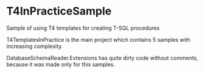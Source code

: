 # T4InPracticeSample
Sample of using T4 templates for creating T-SQL procedures

T4TemplatesInPractice is the main project which contains 5 samples with increasing complexity.

DatabaseSchemaReader.Extensions has quite dirty code without comments, because it was made only for this samples.
